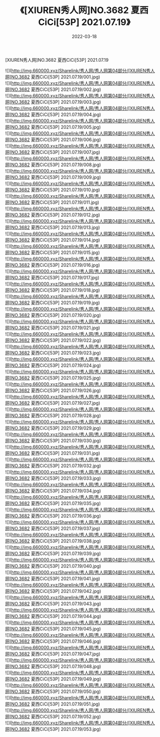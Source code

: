 ﻿---
layout: post
title:  《[XIUREN秀人网]NO.3682 夏西CiCi[53P] 2021.07.19》
date:   2022-03-18
img: http://img.660000.xyz/Sharelink/秀人网/秀人网第04部分/[XIUREN秀人网]NO.3682 夏西CiCi[53P] 2021.07.19/000.jpg
categories: [美女, 清纯, 唯美]
---

[XIUREN秀人网]NO.3682 夏西CiCi[53P] 2021.07.19

 ![](http://img.660000.xyz/Sharelink/秀人网/秀人网第04部分/[XIUREN秀人网]NO.3682 夏西CiCi[53P] 2021.07.19/001.jpg) <br>![](http://img.660000.xyz/Sharelink/秀人网/秀人网第04部分/[XIUREN秀人网]NO.3682 夏西CiCi[53P] 2021.07.19/002.jpg) <br>![](http://img.660000.xyz/Sharelink/秀人网/秀人网第04部分/[XIUREN秀人网]NO.3682 夏西CiCi[53P] 2021.07.19/003.jpg) <br>![](http://img.660000.xyz/Sharelink/秀人网/秀人网第04部分/[XIUREN秀人网]NO.3682 夏西CiCi[53P] 2021.07.19/004.jpg) <br>![](http://img.660000.xyz/Sharelink/秀人网/秀人网第04部分/[XIUREN秀人网]NO.3682 夏西CiCi[53P] 2021.07.19/005.jpg) <br>![](http://img.660000.xyz/Sharelink/秀人网/秀人网第04部分/[XIUREN秀人网]NO.3682 夏西CiCi[53P] 2021.07.19/006.jpg) <br>![](http://img.660000.xyz/Sharelink/秀人网/秀人网第04部分/[XIUREN秀人网]NO.3682 夏西CiCi[53P] 2021.07.19/007.jpg) <br>![](http://img.660000.xyz/Sharelink/秀人网/秀人网第04部分/[XIUREN秀人网]NO.3682 夏西CiCi[53P] 2021.07.19/008.jpg) <br>![](http://img.660000.xyz/Sharelink/秀人网/秀人网第04部分/[XIUREN秀人网]NO.3682 夏西CiCi[53P] 2021.07.19/009.jpg) <br>![](http://img.660000.xyz/Sharelink/秀人网/秀人网第04部分/[XIUREN秀人网]NO.3682 夏西CiCi[53P] 2021.07.19/010.jpg) <br>![](http://img.660000.xyz/Sharelink/秀人网/秀人网第04部分/[XIUREN秀人网]NO.3682 夏西CiCi[53P] 2021.07.19/011.jpg) <br>![](http://img.660000.xyz/Sharelink/秀人网/秀人网第04部分/[XIUREN秀人网]NO.3682 夏西CiCi[53P] 2021.07.19/012.jpg) <br>![](http://img.660000.xyz/Sharelink/秀人网/秀人网第04部分/[XIUREN秀人网]NO.3682 夏西CiCi[53P] 2021.07.19/013.jpg) <br>![](http://img.660000.xyz/Sharelink/秀人网/秀人网第04部分/[XIUREN秀人网]NO.3682 夏西CiCi[53P] 2021.07.19/014.jpg) <br>![](http://img.660000.xyz/Sharelink/秀人网/秀人网第04部分/[XIUREN秀人网]NO.3682 夏西CiCi[53P] 2021.07.19/015.jpg) <br>![](http://img.660000.xyz/Sharelink/秀人网/秀人网第04部分/[XIUREN秀人网]NO.3682 夏西CiCi[53P] 2021.07.19/016.jpg) <br>![](http://img.660000.xyz/Sharelink/秀人网/秀人网第04部分/[XIUREN秀人网]NO.3682 夏西CiCi[53P] 2021.07.19/017.jpg) <br>![](http://img.660000.xyz/Sharelink/秀人网/秀人网第04部分/[XIUREN秀人网]NO.3682 夏西CiCi[53P] 2021.07.19/018.jpg) <br>![](http://img.660000.xyz/Sharelink/秀人网/秀人网第04部分/[XIUREN秀人网]NO.3682 夏西CiCi[53P] 2021.07.19/019.jpg) <br>![](http://img.660000.xyz/Sharelink/秀人网/秀人网第04部分/[XIUREN秀人网]NO.3682 夏西CiCi[53P] 2021.07.19/020.jpg) <br>![](http://img.660000.xyz/Sharelink/秀人网/秀人网第04部分/[XIUREN秀人网]NO.3682 夏西CiCi[53P] 2021.07.19/021.jpg) <br>![](http://img.660000.xyz/Sharelink/秀人网/秀人网第04部分/[XIUREN秀人网]NO.3682 夏西CiCi[53P] 2021.07.19/022.jpg) <br>![](http://img.660000.xyz/Sharelink/秀人网/秀人网第04部分/[XIUREN秀人网]NO.3682 夏西CiCi[53P] 2021.07.19/023.jpg) <br>![](http://img.660000.xyz/Sharelink/秀人网/秀人网第04部分/[XIUREN秀人网]NO.3682 夏西CiCi[53P] 2021.07.19/024.jpg) <br>![](http://img.660000.xyz/Sharelink/秀人网/秀人网第04部分/[XIUREN秀人网]NO.3682 夏西CiCi[53P] 2021.07.19/025.jpg) <br>![](http://img.660000.xyz/Sharelink/秀人网/秀人网第04部分/[XIUREN秀人网]NO.3682 夏西CiCi[53P] 2021.07.19/026.jpg) <br>![](http://img.660000.xyz/Sharelink/秀人网/秀人网第04部分/[XIUREN秀人网]NO.3682 夏西CiCi[53P] 2021.07.19/027.jpg) <br>![](http://img.660000.xyz/Sharelink/秀人网/秀人网第04部分/[XIUREN秀人网]NO.3682 夏西CiCi[53P] 2021.07.19/028.jpg) <br>![](http://img.660000.xyz/Sharelink/秀人网/秀人网第04部分/[XIUREN秀人网]NO.3682 夏西CiCi[53P] 2021.07.19/029.jpg) <br>![](http://img.660000.xyz/Sharelink/秀人网/秀人网第04部分/[XIUREN秀人网]NO.3682 夏西CiCi[53P] 2021.07.19/030.jpg) <br>![](http://img.660000.xyz/Sharelink/秀人网/秀人网第04部分/[XIUREN秀人网]NO.3682 夏西CiCi[53P] 2021.07.19/031.jpg) <br>![](http://img.660000.xyz/Sharelink/秀人网/秀人网第04部分/[XIUREN秀人网]NO.3682 夏西CiCi[53P] 2021.07.19/032.jpg) <br>![](http://img.660000.xyz/Sharelink/秀人网/秀人网第04部分/[XIUREN秀人网]NO.3682 夏西CiCi[53P] 2021.07.19/033.jpg) <br>![](http://img.660000.xyz/Sharelink/秀人网/秀人网第04部分/[XIUREN秀人网]NO.3682 夏西CiCi[53P] 2021.07.19/034.jpg) <br>![](http://img.660000.xyz/Sharelink/秀人网/秀人网第04部分/[XIUREN秀人网]NO.3682 夏西CiCi[53P] 2021.07.19/035.jpg) <br>![](http://img.660000.xyz/Sharelink/秀人网/秀人网第04部分/[XIUREN秀人网]NO.3682 夏西CiCi[53P] 2021.07.19/036.jpg) <br>![](http://img.660000.xyz/Sharelink/秀人网/秀人网第04部分/[XIUREN秀人网]NO.3682 夏西CiCi[53P] 2021.07.19/037.jpg) <br>![](http://img.660000.xyz/Sharelink/秀人网/秀人网第04部分/[XIUREN秀人网]NO.3682 夏西CiCi[53P] 2021.07.19/038.jpg) <br>![](http://img.660000.xyz/Sharelink/秀人网/秀人网第04部分/[XIUREN秀人网]NO.3682 夏西CiCi[53P] 2021.07.19/039.jpg) <br>![](http://img.660000.xyz/Sharelink/秀人网/秀人网第04部分/[XIUREN秀人网]NO.3682 夏西CiCi[53P] 2021.07.19/040.jpg) <br>![](http://img.660000.xyz/Sharelink/秀人网/秀人网第04部分/[XIUREN秀人网]NO.3682 夏西CiCi[53P] 2021.07.19/041.jpg) <br>![](http://img.660000.xyz/Sharelink/秀人网/秀人网第04部分/[XIUREN秀人网]NO.3682 夏西CiCi[53P] 2021.07.19/042.jpg) <br>![](http://img.660000.xyz/Sharelink/秀人网/秀人网第04部分/[XIUREN秀人网]NO.3682 夏西CiCi[53P] 2021.07.19/043.jpg) <br>![](http://img.660000.xyz/Sharelink/秀人网/秀人网第04部分/[XIUREN秀人网]NO.3682 夏西CiCi[53P] 2021.07.19/044.jpg) <br>![](http://img.660000.xyz/Sharelink/秀人网/秀人网第04部分/[XIUREN秀人网]NO.3682 夏西CiCi[53P] 2021.07.19/045.jpg) <br>![](http://img.660000.xyz/Sharelink/秀人网/秀人网第04部分/[XIUREN秀人网]NO.3682 夏西CiCi[53P] 2021.07.19/046.jpg) <br>![](http://img.660000.xyz/Sharelink/秀人网/秀人网第04部分/[XIUREN秀人网]NO.3682 夏西CiCi[53P] 2021.07.19/047.jpg) <br>![](http://img.660000.xyz/Sharelink/秀人网/秀人网第04部分/[XIUREN秀人网]NO.3682 夏西CiCi[53P] 2021.07.19/048.jpg) <br>![](http://img.660000.xyz/Sharelink/秀人网/秀人网第04部分/[XIUREN秀人网]NO.3682 夏西CiCi[53P] 2021.07.19/049.jpg) <br>![](http://img.660000.xyz/Sharelink/秀人网/秀人网第04部分/[XIUREN秀人网]NO.3682 夏西CiCi[53P] 2021.07.19/050.jpg) <br>![](http://img.660000.xyz/Sharelink/秀人网/秀人网第04部分/[XIUREN秀人网]NO.3682 夏西CiCi[53P] 2021.07.19/051.jpg) <br>![](http://img.660000.xyz/Sharelink/秀人网/秀人网第04部分/[XIUREN秀人网]NO.3682 夏西CiCi[53P] 2021.07.19/052.jpg) <br>![](http://img.660000.xyz/Sharelink/秀人网/秀人网第04部分/[XIUREN秀人网]NO.3682 夏西CiCi[53P] 2021.07.19/053.jpg) <br>